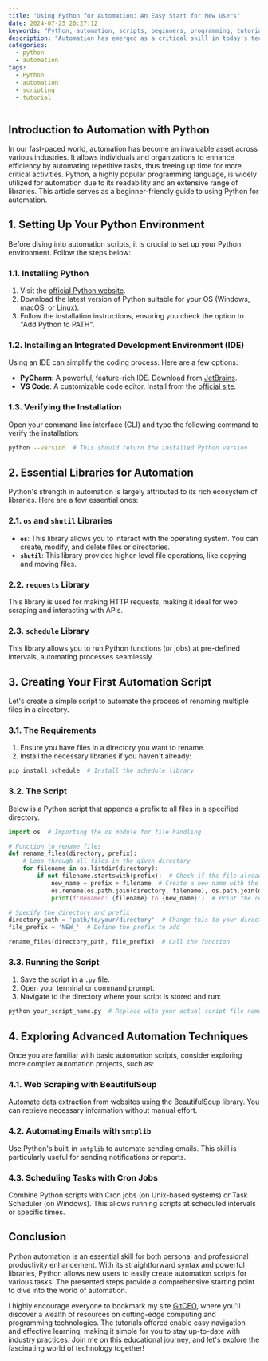 ```yaml
---
title: "Using Python for Automation: An Easy Start for New Users"
date: 2024-07-25 20:27:12
keywords: "Python, automation, scripts, beginners, programming, tutorial"
description: "Automation has emerged as a critical skill in today's tech-driven world. Python, known for its simplicity and versatility, provides newcomers with accessible tools to automate repetitive tasks effectively. In this article, we will explore how beginners can utilize Python for automation. We will cover essential libraries, provide step-by-step examples, and guide readers through creating their first automation scripts. With detailed explanations and code snippets, this tutorial aims to equip new users with the knowledge and confidence to harness Python for various automation tasks, from file management to web scraping and more. By the end of this guide, readers will have a clear understanding of how to start automating processes with Python, laying the foundation for further exploration in programming and automation."
categories:
  - python
  - automation
tags:
  - Python
  - automation
  - scripting
  - tutorial
---
```


## Introduction to Automation with Python

In our fast-paced world, automation has become an invaluable asset across various industries. It allows individuals and organizations to enhance efficiency by automating repetitive tasks, thus freeing up time for more critical activities. Python, a highly popular programming language, is widely utilized for automation due to its readability and an extensive range of libraries. This article serves as a beginner-friendly guide to using Python for automation. 

<!-- more -->

## 1. Setting Up Your Python Environment

Before diving into automation scripts, it is crucial to set up your Python environment. Follow the steps below:

### 1.1. Installing Python

1. Visit the [official Python website](https://www.python.org/downloads/).
2. Download the latest version of Python suitable for your OS (Windows, macOS, or Linux).
3. Follow the installation instructions, ensuring you check the option to "Add Python to PATH".

### 1.2. Installing an Integrated Development Environment (IDE)

Using an IDE can simplify the coding process. Here are a few options:

- **PyCharm**: A powerful, feature-rich IDE. Download from [JetBrains](https://www.jetbrains.com/pycharm/).
- **VS Code**: A customizable code editor. Install from the [official site](https://code.visualstudio.com/).

### 1.3. Verifying the Installation

Open your command line interface (CLI) and type the following command to verify the installation:

```bash
python --version  # This should return the installed Python version
```

## 2. Essential Libraries for Automation

Python's strength in automation is largely attributed to its rich ecosystem of libraries. Here are a few essential ones:

### 2.1. `os` and `shutil` Libraries

- **`os`**: This library allows you to interact with the operating system. You can create, modify, and delete files or directories.
- **`shutil`**: This library provides higher-level file operations, like copying and moving files.

### 2.2. `requests` Library

This library is used for making HTTP requests, making it ideal for web scraping and interacting with APIs.

### 2.3. `schedule` Library

This library allows you to run Python functions (or jobs) at pre-defined intervals, automating processes seamlessly.

## 3. Creating Your First Automation Script

Let's create a simple script to automate the process of renaming multiple files in a directory.

### 3.1. The Requirements

1. Ensure you have files in a directory you want to rename.
2. Install the necessary libraries if you haven't already:

```bash
pip install schedule  # Install the schedule library
```

### 3.2. The Script

Below is a Python script that appends a prefix to all files in a specified directory.

```python
import os  # Importing the os module for file handling

# Function to rename files
def rename_files(directory, prefix):
    # Loop through all files in the given directory
    for filename in os.listdir(directory):
        if not filename.startswith(prefix):  # Check if the file already has the prefix
            new_name = prefix + filename  # Create a new name with the prefix
            os.rename(os.path.join(directory, filename), os.path.join(directory, new_name))  # Rename the file
            print(f'Renamed: {filename} to {new_name}')  # Print the renaming process

# Specify the directory and prefix
directory_path = 'path/to/your/directory'  # Change this to your directory
file_prefix = 'NEW_'  # Define the prefix to add

rename_files(directory_path, file_prefix)  # Call the function
```

### 3.3. Running the Script

1. Save the script in a `.py` file.
2. Open your terminal or command prompt.
3. Navigate to the directory where your script is stored and run:

```bash
python your_script_name.py  # Replace with your actual script file name
```

## 4. Exploring Advanced Automation Techniques

Once you are familiar with basic automation scripts, consider exploring more complex automation projects, such as:

### 4.1. Web Scraping with BeautifulSoup

Automate data extraction from websites using the BeautifulSoup library. You can retrieve necessary information without manual effort.

### 4.2. Automating Emails with `smtplib`

Use Python's built-in `smtplib` to automate sending emails. This skill is particularly useful for sending notifications or reports.

### 4.3. Scheduling Tasks with Cron Jobs

Combine Python scripts with Cron jobs (on Unix-based systems) or Task Scheduler (on Windows). This allows running scripts at scheduled intervals or specific times.

## Conclusion

Python automation is an essential skill for both personal and professional productivity enhancement. With its straightforward syntax and powerful libraries, Python allows new users to easily create automation scripts for various tasks. The presented steps provide a comprehensive starting point to dive into the world of automation. 

I highly encourage everyone to bookmark my site [GitCEO](https://gitceo.com), where you'll discover a wealth of resources on cutting-edge computing and programming technologies. The tutorials offered enable easy navigation and effective learning, making it simple for you to stay up-to-date with industry practices. Join me on this educational journey, and let's explore the fascinating world of technology together!